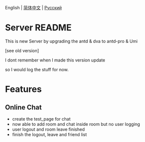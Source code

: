 English | [简体中文](./README.zh-CN.md) | [Русский](./README.ru-RU.md)

# Server README

This is new Server by upgrading the antd & dva to antd-pro & Umi

[see old version]

I dont remember when I made this version update

so I would log the stuff for now.

# Features

## Online Chat
  
  - create the test_page for chat
  - now able to add room and chat inside room but no user logging
  - user logout and room leave finished
  - finish the logout, leave and friend list
